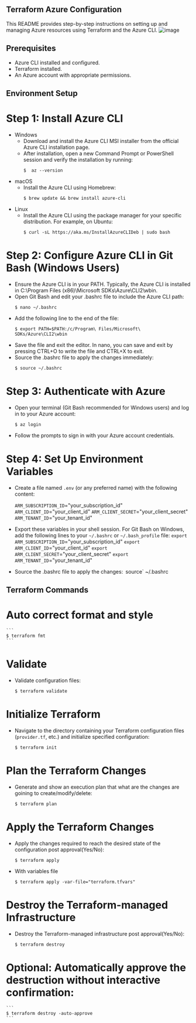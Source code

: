 ## Terraform Azure Configuration
This README provides step-by-step instructions on setting up and managing Azure resources using Terraform and the Azure CLI.
![image](https://github.com/user-attachments/assets/5177c19a-c471-4e9c-97a8-50cd6bacf829)

## Prerequisites
- Azure CLI installed and configured.
- Terraform installed.
- An Azure account with appropriate permissions.

## Environment Setup

# Step 1: Install Azure CLI
- Windows
    - Download and install the Azure CLI MSI installer from the official Azure CLI installation page.
    - After installation, open a new Command Prompt or PowerShell session and verify the installation by running:
        ```
        $  az --version
        ```
- macOS
    - Install the Azure CLI using Homebrew:
        ```
        $ brew update && brew install azure-cli
         ```
- Linux
    - Install the Azure CLI using the package manager for your specific distribution. For example, on Ubuntu:
        ```
        $ curl -sL https://aka.ms/InstallAzureCLIDeb | sudo bash
         ```
# Step 2: Configure Azure CLI in Git Bash (Windows Users)
- Ensure the Azure CLI is in your PATH. Typically, the Azure CLI is installed in C:\Program Files (x86)\Microsoft SDKs\Azure\CLI2\wbin.
- Open Git Bash and edit your .bashrc file to include the Azure CLI path:
    ```
    $ nano ~/.bashrc
    ```
- Add the following line to the end of the file:
    ```
    $ export PATH=$PATH:/c/Program\ Files/Microsoft\ SDKs/Azure\CLI2\wbin
    ```
- Save the file and exit the editor. In nano, you can save and exit by pressing CTRL+O to write the file and CTRL+X to exit.
- Source the .bashrc file to apply the changes immediately:
    ```
    $ source ~/.bashrc
    ```
# Step 3: Authenticate with Azure
- Open your terminal (Git Bash recommended for Windows users) and log in to your Azure account:
    ```
    $ az login
    ```
- Follow the prompts to sign in with your Azure account credentials.
# Step 4: Set Up Environment Variables
- Create a file named `.env` (or any preferred name) with the following content:

    `ARM_SUBSCRIPTION_ID`="your_subscription_id"
    `ARM_CLIENT_ID`="your_client_id"
    `ARM_CLIENT_SECRET`="your_client_secret"
    `ARM_TENANT_ID`="your_tenant_id"
- Export these variables in your shell session. For Git Bash on Windows, add the following lines to your `~/.bashrc` or `~/.bash_profile` file:
    `export ARM_SUBSCRIPTION_ID`="your_subscription_id"
    `export ARM_CLIENT_ID`="your_client_id"
    `export ARM_CLIENT_SECRET`="your_client_secret"
    `export ARM_TENANT_ID`="your_tenant_id"
- Source the .bashrc file to apply the changes:`
    `source`  ~/.bashrc

## Terraform Commands

# Auto correct format and style
    ```
    $ terraform fmt
    ```

# Validate
- Validate configuration files:
    ```
    $ terraform validate
    ```

# Initialize Terraform
- Navigate to the directory containing your Terraform configuration files (`provider.tf`, etc.) and initialize specified configuration:
    ```
    $ terraform init
    ```
# Plan the Terraform Changes
- Generate and show an execution plan that what are the changes are goining to create/modify/delete:
    ```
    $ terraform plan
    ```
# Apply the Terraform Changes
- Apply the changes required to reach the desired state of the configuration post approval(Yes/No):
    ```
    $ terraform apply
    ```
- With variables file
    ```
    $ terraform apply -var-file="terraform.tfvars"
    ```
# Destroy the Terraform-managed Infrastructure
- Destroy the Terraform-managed infrastructure post approval(Yes/No):
     ```
    $ terraform destroy
     ```
# Optional: Automatically approve the destruction without interactive confirmation:
    ```
    $ terraform destroy -auto-approve
    ```
